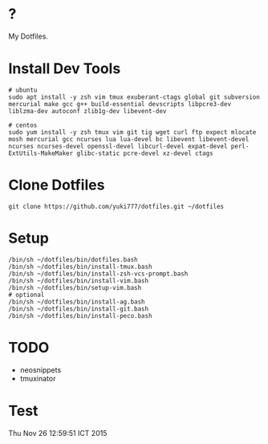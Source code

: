 # ?
My Dotfiles.

# Install Dev Tools
```
# ubuntu
sudo apt install -y zsh vim tmux exuberant-ctags global git subversion mercurial make gcc g++ build-essential devscripts libpcre3-dev liblzma-dev autoconf zlib1g-dev libevent-dev

# centos
sudo yum install -y zsh tmux vim git tig wget curl ftp expect mlocate mosh mercurial gcc ncurses lua lua-devel bc libevent libevent-devel ncurses ncurses-devel openssl-devel libcurl-devel expat-devel perl-ExtUtils-MakeMaker glibc-static pcre-devel xz-devel ctags
```

# Clone Dotfiles
```
git clone https://github.com/yuki777/dotfiles.git ~/dotfiles
```

# Setup
```
/bin/sh ~/dotfiles/bin/dotfiles.bash
/bin/sh ~/dotfiles/bin/install-tmux.bash
/bin/sh ~/dotfiles/bin/install-zsh-vcs-prompt.bash
/bin/sh ~/dotfiles/bin/install-vim.bash
/bin/sh ~/dotfiles/bin/setup-vim.bash
# optional
/bin/sh ~/dotfiles/bin/install-ag.bash
/bin/sh ~/dotfiles/bin/install-git.bash
/bin/sh ~/dotfiles/bin/install-peco.bash
```

# TODO
- neosnippets
- tmuxinator

# Test
Thu Nov 26 12:59:51 ICT 2015
